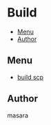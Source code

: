 # Build


- [Menu](#Menu)
- [Author](#Author)

## Menu

- [build scp](build_scp/README.md)

## Author

masara